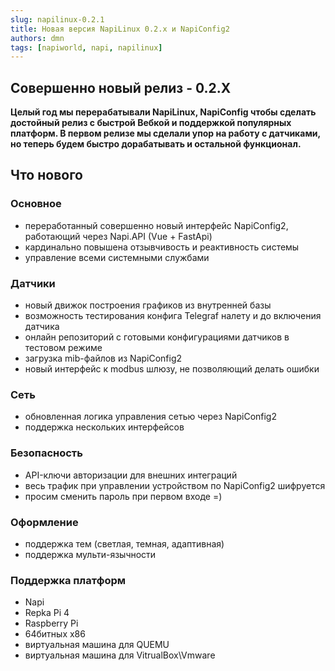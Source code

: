 ```yaml
---
slug: napilinux-0.2.1
title: Новая версия NapiLinux 0.2.х и NapiConfig2
authors: dmn
tags: [napiworld, napi, napilinux]
---
```


## Совершенно новый релиз  - 0.2.Х

**Целый год мы перерабатывали NapiLinux, NapiConfig чтобы
сделать достойный релиз с быстрой Вебкой и поддержкой популярных платформ.
В первом релизе мы сделали упор на работу с датчиками, но теперь будем быстро дорабатывать и остальной функционал.**

## Что нового


### Основное

- переработанный совершенно новый интерфейс NapiConfig2, работающий через Napi.API (Vue + FastApi)
- кардинально повышена отзывчивость и реактивность системы
- управление всеми системными службами

### Датчики

- новый движок построения графиков из внутренней базы
- возможность тестирования конфига Telegraf налету и до включения датчика
- онлайн репозиторий с готовыми конфигурациями датчиков в тестовом режиме
- загрузка mib-файлов из NapiConfig2
- новый интерфейс к modbus шлюзу, не позволяющий делать ошибки

### Сеть

- обновленная логика управления сетью через NapiConfig2
- поддержка нескольких интерфейсов

### Безопасность

- API-ключи авторизации для внешних интеграций
- весь трафик при управлении устройством по NapiConfig2 шифруется
- просим сменить пароль при первом входе =)

### Оформление

- поддержка тем (светлая, темная, адаптивная)
- поддержка мульти-язычности

### Поддержка платформ

- Napi
- Repka Pi 4
- Raspberry Pi
- 64битных x86
- виртуальная машина для QUEMU
- виртуальная машина для VitrualBox\Vmware
